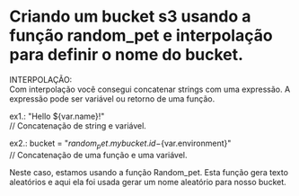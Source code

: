 # Criando um bucket s3 usando a função random_pet e interpolação para definir o nome do bucket.

INTERPOLAÇÃO:  
Com interpolação você consegui concatenar strings com uma expressão.  A expressão pode ser variável ou retorno de uma função.

ex1.: "Hello ${var.name}!"  
// Concatenação de string e variável.
  
ex2.: bucket = "${random_pet.mybucket.id}-${var.environment}"  
// Concatenação de uma função e uma variável.  

Neste caso, estamos usando a função Random_pet. Esta função gera texto aleatórios e aqui ela foi usada gerar um nome aleatório para nosso bucket.

